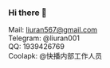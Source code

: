 ### Hi there 👋  
Mail: liuran567@gmail.com  
Telegram: @liuran001  
QQ: 1939426769  
Coolapk: @快播内部工作人员  

<!--
**liuran001/liuran001** is a ✨ _special_ ✨ repository because its `README.md` (this file) appears on your GitHub profile.

Here are some ideas to get you started:

- 🔭 I’m currently working on ...
- 🌱 I’m currently learning ...
- 👯 I’m looking to collaborate on ...
- 🤔 I’m looking for help with ...
- 💬 Ask me about ...
- 📫 How to reach me: ...
- 😄 Pronouns: ...
- ⚡ Fun fact: ...
-->
